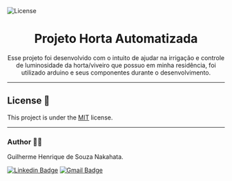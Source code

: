 <img alt="License" src="https://img.shields.io/badge/license-MIT-brightgreen">
	

<h1 align="center">Projeto Horta Automatizada</h1>

<p align="center"> Esse projeto foi desenvolvido com o intuito de ajudar na irrigação e controle de luminosidade da horta/viveiro que possuo em minha residência, foi utilizado arduino e seus componentes durante o desenvolvimento.   </p>

---

## License 📝

This project is under the [MIT](./LICENSE) license.
	
---
	
### Author :technologist:

Guilherme Henrique de Souza Nakahata.

[![Linkedin Badge](https://img.shields.io/badge/-GuilhermeNakahata-blue?style=flat-square&logo=Linkedin&logoColor=white)](https://www.linkedin.com/in/guilherme-henrique-de-souza-nakahata-637459187/) 
[![Gmail Badge](https://img.shields.io/badge/-guilhermenakahata@gmail.com-c14438?style=flat-square&logo=Gmail&logoColor=white)](mailto:GuilhermeNakahata@gmail.com)
